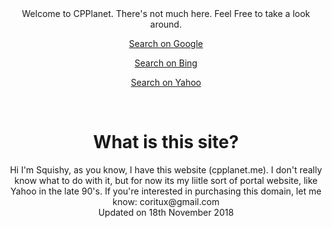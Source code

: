 <center>
Welcome to CPPlanet. There's not much here. Feel Free to take a look around.
  <p></p>
  <p><a href="https://google.com">Search on Google</a></p>
  <p><a href="https://bing.com">Search on Bing</a></p>
  <p><a href="https://yahoo.com">Search on Yahoo</a></p>
  <br><h1>What is this site?</h1>
  <p>Hi I'm Squishy, as you know, I have this website (cpplanet.me). I don't really know what to do with it, but for now its my liitle sort of portal website, like Yahoo in the late 90's. If you're interested in purchasing this domain, let me know: coritux@gmail.com
  <br>Updated on 18th November 2018</p>
